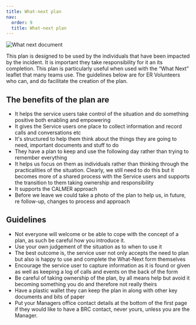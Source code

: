 ```yaml
---
title: What-next plan
nav:
  order: 9
  title: What-next plan
---
```


<!-- TODO find latest version -->
<!-- TODO add image of plan and checklist -->

![What next document](/images/what-next.png)

This plan is designed to be used by the individuals that have been impacted by the incident. It is important they take responsibility for it an its completion. This plan is particularly useful when used with the “What Next” leaflet that many teams use. The guidelines below are for ER Volunteers who can, and do facilitate the creation of the plan.

## The benefits of the plan are

* It helps the service users take control of the situation and do something positive both enabling and empowering
* It gives the Service users one place to collect information and record calls and conversations etc
* It's structured to help them think about the things they are going to need, important documents and stuff to do
* They have a plan to keep and use the following day rather than trying to remember everything
* It helps us focus on them as individuals rather than thinking through the practicalities of the situation. Clearly, we still need to do this but it becomes more of a shared process with the Service users and supports the transition to them taking ownership and responsibility
* It supports the CALMER approach
* Before we leave we could take a photo of the plan to help us, in future, re follow-up, changes to process and approach

## Guidelines

* Not everyone will welcome or be able to cope with the concept of a plan, as such be careful how you introduce it.
* Use your own judgement of the situation as to when to use it
* The best outcome is, the service user not only accepts the need to plan but also is happy to use and complete the What-Next form themselves
* Encourage the service user to capture information as it is found or given as well as keeping a log of calls and events on the back of the form
* Be careful of taking ownership of the plan, by all means help but avoid it becoming something you do and therefore not really theirs
* Have a plastic wallet they can keep the plan in along with other key documents and bits of paper
* Put your Managers office contact details at the bottom of the first page if they would like to have a BRC contact, never yours, unless you are the Manager.
